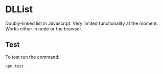# DLList
Doubly-linked list in Javascript. Very limited functionality at the moment. Works either in node or the browser.

## Test
To test run the command:
```sh
npm test
```
